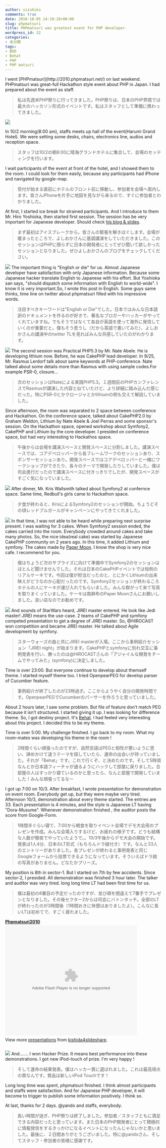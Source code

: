 ```yaml
---
author: sizuhiko
comments: true
date: 2010-10-05 14:10:28+00:00
slug: phpmatsuri
title: PHPmatsuri was greatest event for PHP developer.
wordpress_id: 32
categories:
- 未分類
tags:
- BDD
- Behat
- PHP
- PHP matsuri
---
```


<!-- more -->I went [PHPmatsuri](http://2010.phpmatsuri.net/) on last weekend. PHPmatsuri was great-full Hackathon style event about PHP in Japan. I had prepared about the event as staff.


> 私は先週末PHP祭りに行ってきました。PHP祭りは、日本のPHP界隈では最大のハッカソン形式のイベントです。私はスタッフとして準備に携わってきました。



![](/images/blog/phpmatsuri_1.jpg) 

In 10/2 morning(8:00 am), staffs meets up hall of the event(Harumi Grand Hotel).
We were setting some desks, chairs, electronics line, audios and reception space.


> スタッフは10/2の朝8:00に晴海グランドホテルに集合して、会場のセッティングを行います。



I wait participants of the event at front of the hotel, and I showed them to the room.
I could look for them easily, because any participants had iPhone and navigated by google-map.


> 受付が始まる直前にホテルのフロント前に移動し、参加者を会場へ案内します。皆さんiPhoneを片手に地図を見ながら来るので、すぐに参加者とわかりました。



At first, I started ice break for strained participants.
And I introduce to them Mr. Hiro Yoshioka, then started first session.
The session has be very important for Japanese developer.
Should check [his blog & slides](http://d.hatena.ne.jp/hyoshiok/20101003).


> まず最初はアイスブレークから。皆さんの緊張を解きほぐします。会場が暖まったところで、よしおかさんに基調講演をしていただきました。このセッションはPHPに限らずに日本の開発者にとってぜひ聞いて欲しかったセッションとなりました。ぜひよしおかさんのブログをチェックしてください。

![](/images/blog/phpmatsuri_2.jpg) 
The important thing is "English or die" for us.
Almost Japanese developer have satisfaction with only Japanese information.
Because some Japanese hacker translate English to Japanese with his effort.
But Yoshioka san says, "should dispatch some information with English to world-wide".
I know it is very important.So, I wrote this post in English.
Some guys same thinks, time line on twitter about phpmatsuri filled with his impressive words.


> 注目すべきキーワードは"English or Die"でした。日本ではみんな日本語訳のドキュメントを作るのが好きで、著名なブロガーやハッカーがやってくれていますね。でもそうではなくて各自が英語を使って海外に発信していくのが重要だと。僕もそう思うし（だから英語で書いてみた）、よしおかさんの講演中のtwitter TLを見ればみんな共感していたのがわかります。

![](/images/blog/phpmatsuri_3.png) 
The second session was Practical PHP5.3 by Mr. Nate Abele.
He is developing lithium now. Before, he was CakePHP lead developer.
In 9/25, Mr. Rasmus Lerdorf talk about same keywords at PHP-conference.
Nate talked about some details more than Rasmus with using sample codes.For example PSR-0, closure...


> 次のセッションはNateによる実践PHP5.3。１週間前のPHPカンファレンスでRasmusが講演した内容と似ていたけど、より詳細に踏み込んだ感じだった。特にPSR-0とかクロージャとかlithiumの例も交えて解説していました。



Since afternoon, the room was separated to 2 space between conference and Hackathon.
On the conference space, talked about CakePHP2.0 by Graham Weldon, Lithium by Nate Abele & Joel Perras and some sponsor's session.
On the Hackathon space, opened workshop about Symfony2, CakePHP and Lithium by the core developer.
I presided on conference space, but had very interesting to Hackathos space.


> 午後からは会場を講演スペースと開発スペースに分割しました。講演スペースでは、コアデベロッパーから各フレームワークのセッションあり、スポンサーセッションあり。開発スペースではコアデベロッパーと一緒にワークショップができたり、各々のテーマで開発したりしていました。僕は司会進行だったので講演スペースに付きっきりでしたが、開発スペースがすごく気になっていました。

![](/images/blog/phpmatsuri_4.jpg) 
After dinner, Mr. Kris Wallsmith talked about Symfony2 at confernce space.
Same time, Redbull's girls came to Hackathon space.


> 夕食が終わると、KrisによるSymfony2のセッションが開始。ちょうどその頃レッドブルガールがキャンペーンにやってきてくれました。

![](/images/blog/phpmatsuri_5.jpg) 
In that time, I was not able to be heard while preparing next surprise present.
I was waiting for 3 cakes.
When Symfony2 session ended, the cakes carried into the room.
Everybody crowded around cakes and take many photos.
So, the nice idea(real cake) was started by Japanese CakePHP community on 2 years ago. 
In this time, it added Lithium and symfony.
The cakes made by [Paper Moon](http://www.papermoon.cc/). I know the shop is very nice cafe. I recommend for you.


> 僕はちょうど次のサプライズに向けて準備中でSymfony2のセッションはほとんど聞けませんでした。それは日本のCakePHPイベントでは恒例のリアルケーキです。今回は僕が担当だったのと、とにかくLithiumの出来映えがどうなのか心配だったのです。Symfony2セッションが終わるころホテルの人にケーキが運び入れてもらいました。みんな群がって来て写真を取りまくっていました。ケーキは南麻布のPaper Moonさんにお願いしました。良い店なのでお勧めです。

![](/images/blog/phpmatsuri_6.png) 
And sounds of StarWars heard, JIREI master entered. He look like Jedi master!
JIREI means the use-case.
2 teams of CakePHP and symfony competed presentation to get a degree of JIREI master.
So, @HIROCAST won competition and became JIREI master. He talked about Agile development by symfony.


> スターウォーズの曲と共にJIREI masterが入場。ここから事例紹介セッション「JIREI night」が始まります。CakePHPとsymfonyに別れ交互に事例発表を行い、勝ったのは@HIROCASTさんの「アジャイルな開発をチームでやってみた」(symfony)に決定しました。



Time is over 23:00. But everyone continue to develop about themself theme.
I started myself theme too.
I tried OpenpearPEG for develop parser of Cucumber feature.


> 事例紹介が終了したのが23時過ぎ。ここからようやく自分の開発時間です。OpenpearPEGでCucumberのパーサーを作ろうと思っていました。



About 2 hours later, I saw some problem.
But file of feature don’t match PEG because it isn’t structured.
I started giving it up.
I was looking for difference theme.
So, I got destiny project.
It's [Behat](http://everzet.com/Behat/).
I had feeled very interesting about this project.
I decided this to be my theme.

Time is over 5:00. My challenge finished. I go back to my room.
What my room-mates was developing his theme in the room !


> 2時間ぐらい頑張ったのですが、自然言語はPEGと相性が悪いように思い、諦めかけて違うテーマを探していたら、運命の出会いが待っていました。それが「Behat」です。これで行くぞ、と決めたのです。そして5時頃なんとか日本語フィーチャが通るようにハックして部屋に戻りました。合部屋の人はすっかり寝ているのかと思ったら、なんと部屋で開発していました！みんな頑張ってるなー



I got up 7:00 on 10/3. After breakfast, I wrote presentation for demonstration on event room.
Everybody get up, but they were maybe very tired.
Afternoon 10/3,  demonstration about every theme started. The entries are 33.
Each presentation is 4 minutes, and the style is Japanese LT having "Dora-Musume".
Whenever demonstration finished , the auditor posts the score from Google-Form.


> 1時間半ぐらい寝て、7:00から朝食を取りイベント会場でデモ大会用のプレゼンを作成。みんな会場入りするけど、お疲れの様子です。どうも結構な人数が徹夜でやっていたようで。。10/3午後からデモ大会の開始です。発表は1人4分、日本のLT形式（もちろんドラ娘付き）です。なんと33人のエントリーがありました。各プレゼンが終わると事例発表と同じGoogleフォームから投票できるようになっています。そういえばドラ娘の写真がありません。どなたかプリーズ。



My position is 8th in sector-1. But I started on 7th by few accidents.
Since sector-2, I presided.
All demonstration was finished 3 hour later. The talker and auditor was very tired. long long time LT had been first time for us.


> 僕は最初の8番目の予定だったのですが、並び順を間違えて7番手でプレゼンとなりました。その後セクター2からは司会にバトンタッチ。全部のLTが終わったのが3時間後（1時間おきに休憩はありましたよ）。こんなに長いLTは初めてで、すごく疲れました。



<div style="width:425px" id="__ss_5362886">
<strong style="display:block;margin:12px 0 4px"><a href="http://www.slideshare.net/kishida4slideshare/phpmatsuri2010" title="Phpmatsuri2010" rel="nofollow">Phpmatsuri2010</a></strong><object id="__sse5362886" width="425" height="355"><param name="movie" value="http://static.slidesharecdn.com/swf/ssplayer2.swf?doc=phpmatsuri2010-101005095236-phpapp02&amp;stripped_title=phpmatsuri2010&amp;userName=kishida4slideshare">
<param name="allowFullScreen" value="true">
<param name="allowScriptAccess" value="never">
<embed name="__sse5362886" src="http://static.slidesharecdn.com/swf/ssplayer2.swf?doc=phpmatsuri2010-101005095236-phpapp02&amp;stripped_title=phpmatsuri2010&amp;userName=kishida4slideshare" type="application/x-shockwave-flash" allowfullscreen="true" width="425" height="355" allowscriptaccess="never"></object><div style="padding:5px 0 12px">View more <a href="http://www.slideshare.net/" rel="nofollow">presentations</a> from <a href="http://www.slideshare.net/kishida4slideshare" rel="nofollow">kishida4slideshare</a>.</div>
</div>

![](/images/blog/phpmatsuri_7.png) 
And....... I won Hacker Prize. It means best performance into these demonstrations.
I got new iPod-touch of prize. I'm very happy !


> そして運命の結果発表。僕はハッカー賞に選ばれました。これは最高得点の賞なんです。賞品は新しいiPod Touchです！



Long long time was spent, phpmatsuri finished.
I think almost participants and staffs were satisfaction.
And for Japanese PHP developer, it will become to trigger to publish some information positively. I think so.

At last, thanks for 2 days. @yando and staffs, everybody.


> 長い時間が過ぎ、PHP祭りは終了しました。参加者／スタッフともに満足できる内容だったと思っています。また日本のPHP開発者にとって積極的に情報発信をするきっかけになるイベントになったんじゃないかと思いました。最後に、２日間ありがとうございました。特に@yandoさん、そしてスタッフ・参加者の皆様に感謝です。
